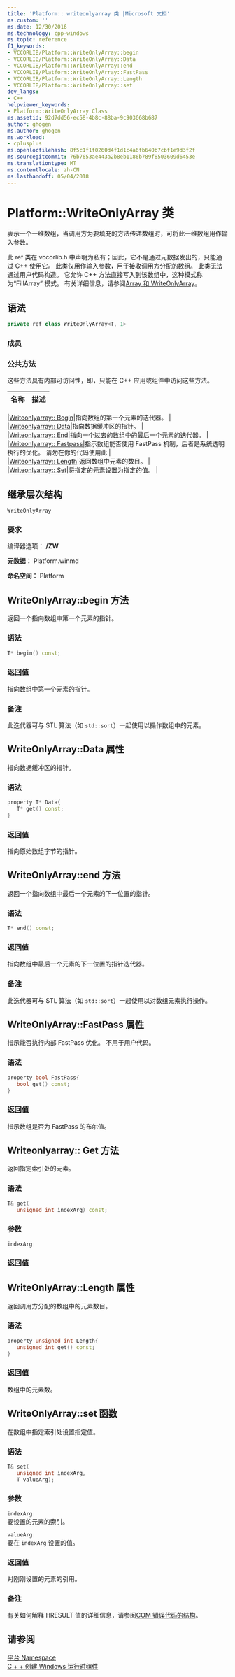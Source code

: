```yaml
---
title: 'Platform:: writeonlyarray 类 |Microsoft 文档'
ms.custom: ''
ms.date: 12/30/2016
ms.technology: cpp-windows
ms.topic: reference
f1_keywords:
- VCCORLIB/Platform::WriteOnlyArray::begin
- VCCORLIB/Platform::WriteOnlyArray::Data
- VCCORLIB/Platform::WriteOnlyArray::end
- VCCORLIB/Platform::WriteOnlyArray::FastPass
- VCCORLIB/Platform::WriteOnlyArray::Length
- VCCORLIB/Platform::WriteOnlyArray::set
dev_langs:
- C++
helpviewer_keywords:
- Platform::WriteOnlyArray Class
ms.assetid: 92d7dd56-ec58-4b8c-88ba-9c903668b687
author: ghogen
ms.author: ghogen
ms.workload:
- cplusplus
ms.openlocfilehash: 8f5c1f1f0260d4f1d1c4a6fb640b7cbf1e9d3f2f
ms.sourcegitcommit: 76b7653ae443a2b8eb1186b789f8503609d6453e
ms.translationtype: MT
ms.contentlocale: zh-CN
ms.lasthandoff: 05/04/2018
---
```

# <a name="platformwriteonlyarray-class"></a>Platform::WriteOnlyArray 类
表示一个一维数组，当调用方为要填充的方法传递数组时，可将此一维数组用作输入参数。  
  
 此 ref 类在 vccorlib.h 中声明为私有；因此，它不是通过元数据发出的，只能通过 C++ 使用它。 此类仅用作输入参数，用于接收调用方分配的数组。 此类无法通过用户代码构造。 它允许 C++ 方法直接写入到该数组中，这种模式称为“FillArray”  模式。 有关详细信息，请参阅[Array 和 WriteOnlyArray](../cppcx/array-and-writeonlyarray-c-cx.md)。  
  
## <a name="syntax"></a>语法  
  
```cpp  
private ref class WriteOnlyArray<T, 1>  
```  
  
### <a name="members"></a>成员  
  
### <a name="public-methods"></a>公共方法  
 这些方法具有内部可访问性，即，只能在 C++ 应用或组件中访问这些方法。  
  
|名称|描述|  
|----------|-----------------|  

|[Writeonlyarray:: Begin](#begin)|指向数组的第一个元素的迭代器。 |  
|[Writeonlyarray:: Data](#data)|指向数据缓冲区的指针。 |  
|[Writeonlyarray:: End](#end)|指向一个过去的数组中的最后一个元素的迭代器。 |  
|[Writeonlyarray:: Fastpass](#fastpass)|指示数组能否使用 FastPass 机制，后者是系统透明执行的优化。 请勿在你的代码使用此 |  
|[Writeonlyarray:: Length](#length)|返回数组中元素的数目。 |  
|[Writeonlyarray:: Set](#set)|将指定的元素设置为指定的值。 |  

  
## <a name="inheritance-hierarchy"></a>继承层次结构  
 `WriteOnlyArray`  
  
### <a name="requirements"></a>要求  
 编译器选项： **/ZW**  
  
 **元数据：** Platform.winmd  
  
 **命名空间：** Platform  

## <a name="begin"></a>  WriteOnlyArray::begin 方法
返回一个指向数组中第一个元素的指针。  
  
### <a name="syntax"></a>语法  
  
```cpp  
T* begin() const;  
```  
  
### <a name="return-value"></a>返回值  
 指向数组中第一个元素的指针。  
  
### <a name="remarks"></a>备注  
 此迭代器可与 STL 算法（如 `std::sort`）一起使用以操作数组中的元素。  
  


## <a name="data"></a>  WriteOnlyArray::Data 属性
指向数据缓冲区的指针。  
  
### <a name="syntax"></a>语法  
  
```cpp  
property T* Data{  
   T* get() const;  
}  
```  
  
### <a name="return-value"></a>返回值  
 指向原始数组字节的指针。  
  


## <a name="end"></a>  WriteOnlyArray::end 方法
返回一个指向数组中最后一个元素的下一位置的指针。  
  
### <a name="syntax"></a>语法  
  
```cpp  
T* end() const;  
```  
  
### <a name="return-value"></a>返回值  
 指向数组中最后一个元素的下一位置的指针迭代器。  
  
### <a name="remarks"></a>备注  
 此迭代器可与 STL 算法（如 `std::sort`）一起使用以对数组元素执行操作。  
  


## <a name="fastpass"></a>  WriteOnlyArray::FastPass 属性
指示能否执行内部 FastPass 优化。 不用于用户代码。  
  
### <a name="syntax"></a>语法  
  
```cpp  
property bool FastPass{  
   bool get() const;  
}  
```  
  
### <a name="return-value"></a>返回值  
 指示数组是否为 FastPass 的布尔值。  
  


## <a name="get"></a>  Writeonlyarray:: Get 方法
返回指定索引处的元素。  
  
### <a name="syntax"></a>语法  
  
```cpp  
T& get(  
   unsigned int indexArg) const;  
```  
  
### <a name="parameters"></a>参数  
 `indexArg`  
  
### <a name="return-value"></a>返回值  
  


## <a name="length"></a>  WriteOnlyArray::Length 属性
返回调用方分配的数组中的元素数目。  
  
### <a name="syntax"></a>语法  
  
```cpp  
property unsigned int Length{  
   unsigned int get() const;  
}  
```  
  
### <a name="return-value"></a>返回值  
 数组中的元素数。  
  


## <a name="set"></a>  WriteOnlyArray::set 函数
在数组中指定索引处设置指定值。  
  
### <a name="syntax"></a>语法  
  
```cpp  
T& set(  
   unsigned int indexArg,  
   T valueArg);  
```  
  
### <a name="parameters"></a>参数  
 `indexArg`  
 要设置的元素的索引。  
  
 `valueArg`  
 要在 `indexArg` 设置的值。  
  
### <a name="return-value"></a>返回值  
 对刚刚设置的元素的引用。  
  

  
### <a name="remarks"></a>备注  
 有关如何解释 HRESULT 值的详细信息，请参阅[COM 错误代码的结构](http://go.microsoft.com/fwlink/p/?LinkId=262045)。  
  
  
## <a name="see-also"></a>请参阅  
 [平台 Namespace](platform-namespace-c-cx.md)   
 [C + + 创建 Windows 运行时组件](/windows/uwp/winrt-components/creating-windows-runtime-components-in-cpp)